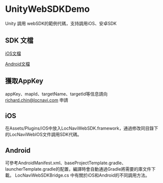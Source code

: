 # UnityWebSDKDemo
Unity 調用 webSDK的範例代碼，支持調用iOS、安卓SDK

## SDK 文檔

[iOS文檔](https://github.com/locnavi/locnavi-websdk-ios/blob/master/README.md)

[Android文檔](https://github.com/locnavi/IndoorNavigationAndroidWebSDK/blob/main/README.md)

## 獲取AppKey
appKey、mapId、targetName、targetId等信息請向 richard.chin@locnavi.com 申請

## iOS
在Assets/Plugins/iOS中放入LocNaviWebSDK.framework，通過修改同目錄下的LocNaviWebIOS文件調用SDK代碼。

## Android
可參考AndroidManifest.xml、baseProjectTemplate.gradle、launcherTemplate.gradle的配置，編譯時會自動通過Gradle將需要的庫文件下載。
LocNaviWebSDKBridge.cs 中有關於iOS和Android的不同調用方法。

